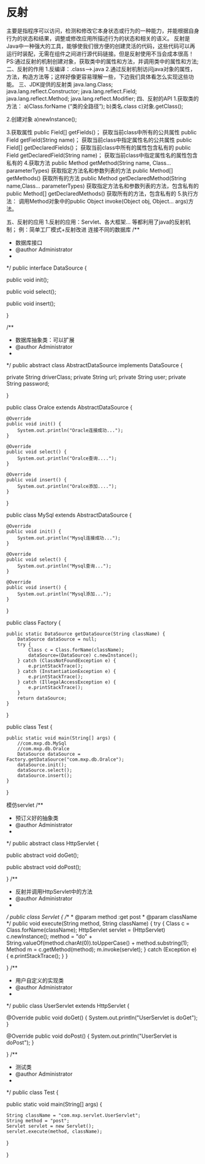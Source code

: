 # 反射

主要是指程序可以访问，检测和修改它本身状态或行为的一种能力，并能根据自身行为的状态和结果，调整或修改应用所描述行为的状态和相关的语义。
反射是Java中一种强大的工具，能够使我们很方便的创建灵活的代码，这些代码可以再运行时装配，无需在组件之间进行源代码链接。但是反射使用不当会成本很高！
PS:通过反射的机制创建对象，获取类中的属性和方法，并调用类中的属性和方法;
二、反射的作用
1.反编译：.class-->.java
2.通过反射机制访问java对象的属性，方法，构造方法等；这样好像更容易理解一些，下边我们具体看怎么实现这些功能。
三、JDK提供的反射类
java.lang.Class;                
java.lang.reflect.Constructor;
java.lang.reflect.Field;        
java.lang.reflect.Method;
java.lang.reflect.Modifier;
四、反射的API
1.获取类的方法：
a)Class.forName (“类的全路径”);
b)类名.class
c)对象.getClass();

2.创建对象
a)newInstance();

3.获取属性
public Field[] getFields()；				获取当前class中所有的公共属性
public Field getField(String name)；		获取当前class中指定属性名的公共属性
public Field[] getDeclaredFields()；		获取当前class中所有的属性包含私有的
public Field getDeclaredField(String name)；	获取当前class中指定属性名的属性包含私有的
4.获取方法
public Method getMethod(String name, Class<?>... parameterTypes) 	获取指定方法名和参数列表的方法
public Method[] getMethods()								获取所有的方法
public Method getDeclaredMethod(String name,Class<?>... parameterTypes) 获取指定方法名和参数列表的方法，包含私有的
public Method[] getDeclaredMethods()						获取所有的方法，包含私有的
5.执行方法：
调用Method对象中的public Object invoke(Object obj, Object... args)方法。

五、反射的应用
1.反射的应用：Servlet、各大框架… 等都利用了java的反射机制；
例：简单工厂模式+反射改进
连接不同的数据库
/**
* 数据库接口
* @author Administrator
*
*/
public interface DataSource {

public void init();

public void select();

public void insert();

}

/**
* 数据库抽象类：可以扩展
* @author Administrator
*
*/
public abstract class AbstractDataSource implements DataSource {

private String driverClass;
private String url;
private String user;
private String password;


}

public class Oralce extends AbstractDataSource {

	@Override
	public void init() {
		System.out.println("Oracle连接成功...");
	}
	
	@Override
	public void select() {
		System.out.println("Oralce查询....");
	}
	
	@Override
	public void insert() {
		System.out.println("Oralce添加....");
	}

}

public class MySql extends AbstractDataSource {

	@Override
	public void init() {
		System.out.println("Mysql连接成功...");
	}
	
	@Override
	public void select() {
		System.out.println("Mysql查询...");
	}
	
	@Override
	public void insert() {
		System.out.println("Mysql添加...");
	}

}

public class Factory {

	public static DataSource getDataSource(String className) {
		DataSource dataSource = null;
		try {
			Class c = Class.forName(className);
			dataSource=(DataSource) c.newInstance();
		} catch (ClassNotFoundException e) {
			e.printStackTrace();
		} catch (InstantiationException e) {
			e.printStackTrace();
		} catch (IllegalAccessException e) {
			e.printStackTrace();
		}
		return dataSource;
	}
}

public class Test {

	public static void main(String[] args) {
		//com.mxp.db.MySql
		//com.mxp.db.Oralce
		DataSource dataSource = Factory.getDataSource("com.mxp.db.Oralce");
		dataSource.init();
		dataSource.select();
		dataSource.insert();
	}

}

模仿servlet
/**
* 预订义好的抽象类
* @author Administrator
*
*/
public abstract class HttpServlet {

public abstract void doGet();

public abstract void doPost();

}
/**
* 反射并调用HttpServlet中的方法
* @author Administrator
*
*/
public class Servlet {
/**
    * @param method :get  post
    * @param className
      */
      public void execute(String method, String className) {
      try {
      Class c = Class.forName(className);
      HttpServlet servlet = (HttpServlet) c.newInstance();
      method = "do" + String.valueOf(method.charAt(0)).toUpperCase() + method.substring(1);
      Method m = c.getMethod(method);
      m.invoke(servlet);
      } catch (Exception e) {
      e.printStackTrace();
      }
      }

}
/**

* 用户自定义的实现类
* @author Administrator
*
*/
public class UserServlet extends HttpServlet {

@Override
public void doGet() {
System.out.println("UserServlet is doGet");
}

@Override
public void doPost() {
System.out.println("UserServlet is doPost");
}

}
/**

* 测试类
* @author Administrator
*
*/
public class Test {

public static void main(String[] args) {

	String className = "com.mxp.servlet.UserServlet";
	String method = "post";
	Servlet servlet = new Servlet();
	servlet.execute(method, className);
}

}




